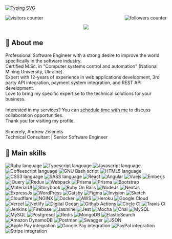 [![Typing SVG](https://readme-typing-svg.herokuapp.com?font=apple-system&color=%23C9D1D9&size=40&duration=5000&width=1200&center=true&lines=Technical+Consultant+%7C+Senior+Software+Engineer+)](https://git.io/typing-svg)

<img align="right" src="https://img.shields.io/github/followers/azelenets?label=Follow&style=social" alt="followers counter"/>
<img align="left" src="https://visitor-badge.laobi.icu/badge?page_id=azelenets.azelenets" alt="visitors counter"/>
<img height="15" />

<p align="center">
  <img src="https://github-profile-trophy.vercel.app/?username=azelenets&row=1&column=6&theme=oldie&margin-w=15&margin-h=15"/>
</p>


<h2>👋 About me</h2>
<p>
  Professional Software Engineer with a strong desire to improve the world specifically in the software industry.<br/>
  Certified M.Sc. in "Computer systems control and automation" (National Mining University, Ukraine).<br/>
  Expert with 12-years of experience in web applications development, 3rd party API integration, payment system integration, and REST API development.<br/>
  Love to bring my specific expertise to the technical solutions for your business.<br/>
  <br/>
  Interested in my services? You can <a href="https://calendly.com/andrew-zelenets/30min">schedule time with me</a> to discuss collaboration opportunities.<br/>
  Thank you for visiting my profile.<br/>
  <br/>
  Sincerely, Andrew Zelenets<br/>
  Technical Consultant | Senior Software Engineer
</p>

<h2>🧰 Main skills</h2>

<img src="https://img.shields.io/badge/Ruby-CC342D?style=for-the-badge&logo=ruby&logoColor=CC342D&color=0d1117" alt="Ruby language"/> <img src="https://img.shields.io/badge/TypeScript-007ACC?style=for-the-badge&logo=typescript&logoColor=007ACC&color=0d1117" alt="Typescript language"/> 
<img src="https://img.shields.io/badge/JavaScript-323330?style=for-the-badge&logo=javascript&logoColor=F7DF1E&color=0d1117" alt="Javascript language"/> 
<img src="https://img.shields.io/badge/CoffeeScript-2F2625?style=for-the-badge&logo=CoffeeScript&logoColor=2F2625&color=0d1117" alt="Coffeescript language"/> 
<img src="https://img.shields.io/badge/GNU%20Bash-4EAA25?style=for-the-badge&logo=GNU%20Bash&logoColor=4EAA25&color=0d1117" alt="GNU Bash script"/> 
<img src="https://img.shields.io/badge/HTML5-E34F26?style=for-the-badge&logo=html5&logoColor=1572B6&color=0d1117" alt="HTML5 language"/> <img src="https://img.shields.io/badge/CSS3-1572B6?style=for-the-badge&logo=css3&logoColor=E34F26&color=0d1117" alt="CSS3 language"/> 
<img src="https://img.shields.io/badge/Sass-CC6699?style=for-the-badge&logo=sass&logoColor=CC6699&color=0d1117" alt="SASS language"/> 
<img src="https://img.shields.io/badge/React-20232A?style=for-the-badge&logo=react&logoColor=61DAFB&color=0d1117" alt="React"/>
<img src="https://img.shields.io/badge/Angular-DD0031?style=for-the-badge&logo=angular&logoColor=DD0031&color=0d1117" alt="Angular"/>
<img src="https://img.shields.io/badge/Vue.js-35495E?style=for-the-badge&logo=vuedotjs&logoColor=4FC08D&color=0d1117" alt="Vuejs"/>
<img src="https://img.shields.io/badge/ember.js-E04E39?style=for-the-badge&logo=emberdotjs&logoColor=E04E39&color=0d1117" alt="Emberjs"/>
<img src="https://img.shields.io/badge/jQuery-0769AD?style=for-the-badge&logo=jquery&logoColor=0769AD&color=0d1117" alt="jQuery"/>
<img src="https://img.shields.io/badge/Redux-593D88?style=for-the-badge&logo=redux&logoColor=593D88&color=0d1117" alt="Redux"/>
<img src="https://img.shields.io/badge/Webpack-8DD6F9?style=for-the-badge&logo=Webpack&logoColor=8DD6F9&color=0d1117" alt="Webpack"/>
<img src="https://img.shields.io/badge/Prisma-3982CE?style=for-the-badge&logo=Prisma&logoColor=3982CE&color=0d1117" alt="Prisma"/>
<img src="https://img.shields.io/badge/Sequelize-52B0E7?style=for-the-badge&logo=Sequelize&logoColor=52B0E7&color=0d1117" alt="Prisma"/>
<img src="https://img.shields.io/badge/Bootstrap-563D7C?style=for-the-badge&logo=bootstrap&logoColor=563D7C&color=0d1117" alt="Bootstrap"/>
<img src="https://img.shields.io/badge/Material%20UI-007FFF?style=for-the-badge&logo=mui&logoColor=007FFF&color=0d1117" alt="MaterialUI"/>
<img src="https://img.shields.io/badge/storybook-FF4785?style=for-the-badge&logo=storybook&logoColor=FF4785&color=0d1117" alt="Storybook"/>
<img src="https://img.shields.io/badge/Ruby_on_Rails-CC0000?style=for-the-badge&logo=ruby-on-rails&logoColor=CC0000&color=0d1117" alt="Ruby On Rails"/>
<img src="https://img.shields.io/badge/Node.js-339933?style=for-the-badge&logo=nodedotjs&logoColor=339933&color=0d1117" alt="NodeJs"/>
<img src="https://img.shields.io/badge/next.js-000000?style=for-the-badge&logo=nextdotjs&logoColor=000000&color=0d1117" alt="NextJs"/>
<img src="https://img.shields.io/badge/Express.js-000000?style=for-the-badge&logo=express&logoColor=000000&color=0d1117" alt="ExpressJs"/>
<img src="https://img.shields.io/badge/Wordpress-21759B?style=for-the-badge&logo=wordpress&logoColor=21759B&color=0d1117" alt="WordPress"/>
<img src="https://img.shields.io/badge/Gatsby-663399?style=for-the-badge&logo=gatsby&logoColor=663399&color=0d1117" alt="Gatsby"/>
<img src="https://img.shields.io/badge/Figma-F24E1E?style=for-the-badge&logo=figma&logoColor=F24E1E&color=0d1117" alt="Figma"/>
<img src="https://img.shields.io/badge/InVision-FF3366?style=for-the-badge&logo=InVision&logoColor=FF3366&color=0d1117" alt="Invision"/>
<img src="https://img.shields.io/badge/Sketch-FFB387?style=for-the-badge&logo=sketch&logoColor=FFB387&color=0d1117" alt="Sketch"/>
<img src="https://img.shields.io/badge/Cloudflare-F38020?style=for-the-badge&logo=Cloudflare&logoColor=F38020&color=0d1117" alt="Cloudflare"/> <img src="https://img.shields.io/badge/Nginx-009639?style=for-the-badge&logo=nginx&logoColor=009639&color=0d1117" alt="NGINX"/> 
<img src="https://img.shields.io/badge/Docker-2CA5E0?style=for-the-badge&logo=docker&logoColor=2CA5E0&color=0d1117" alt="Docker"/>
<img src="https://img.shields.io/badge/Amazon_AWS-FF9900?style=for-the-badge&logo=amazonaws&logoColor=FF9900&color=0d1117" alt="AWS"/>
<img src="https://img.shields.io/badge/Heroku-430098?style=for-the-badge&logo=heroku&logoColor=430098&color=0d1117" alt="Heroku"/>
<img src="https://img.shields.io/badge/Google_Cloud-4285F4?style=for-the-badge&logo=google-cloud&logoColor=4285F4&color=0d1117" alt="Google Cloud"/>
<img src="https://img.shields.io/badge/Vercel-000000?style=for-the-badge&logo=vercel&logoColor=000000&color=0d1117" alt="Vercel"/>
<img src="https://img.shields.io/badge/Netlify-00C7B7?style=for-the-badge&logo=netlify&logoColor=00C7B7&color=0d1117" alt="Netlify"/>
<img src="https://img.shields.io/badge/Digital_Ocean-0080FF?style=for-the-badge&logo=DigitalOcean&logoColor=0080FF&color=0d1117" alt="Digital Ocean"/>
<img src="https://img.shields.io/badge/GitHub_Actions-2088FF?style=for-the-badge&logo=github-actions&logoColor=2088FF&color=0d1117" alt="Github Actions"/>
<img src="https://img.shields.io/badge/circleci-343434?style=for-the-badge&logo=circleci&logoColor=343434&color=0d1117" alt="Circle CI"/>
<img src="https://img.shields.io/badge/travis_CI-3EAAAF?style=for-the-badge&logo=travisci&logoColor=3EAAAF&color=0d1117" alt="Travis CI"/>
<img src="https://img.shields.io/badge/Jenkins-D24939?style=for-the-badge&logo=Jenkins&logoColor=D24939&color=0d1117" alt="Jenkins"/>
<img src="https://img.shields.io/badge/firebase-ffca28?style=for-the-badge&logo=firebase&logoColor=FFCA28&color=0d1117" alt="Firebase"/> <img src="https://img.shields.io/badge/Jasmine-8A4182?style=for-the-badge&logo=Jasmine&logoColor=8A4182&color=0d1117" alt="Jasmine"/>
<img src="https://img.shields.io/badge/Jest-C21325?style=for-the-badge&logo=jest&logoColor=C21325&color=0d1117" alt="Jest"/>
<img src="https://img.shields.io/badge/Mocha-8D6748?style=for-the-badge&logo=Mocha&logoColor=8D6748&color=0d1117" alt="Mocha"/>
<img src="https://img.shields.io/badge/chai-A30701?style=for-the-badge&logo=chai&logoColor=A30701&color=0d1117" alt="Chai"/>
<img src="https://img.shields.io/badge/MySQL-005C84?style=for-the-badge&logo=mysql&logoColor=005C84&color=0d1117" alt="MySQL"/> <img src="https://img.shields.io/badge/MariaDB-003545?style=for-the-badge&logo=mariadb&logoColor=003545&color=0d1117" alt="MySQL"/> 
<img src="https://img.shields.io/badge/PostgreSQL-316192?style=for-the-badge&logo=postgresql&logoColor=316192&color=0d1117" alt="Postgresql"/>
<img src="https://img.shields.io/badge/redis-%23DD0031.svg?&style=for-the-badge&logo=redis&logoColor=DD0031&color=0d1117" alt="Redis"/>
<img src="https://img.shields.io/badge/MongoDB-4EA94B?style=for-the-badge&logo=mongodb&logoColor=4EA94B&color=0d1117" alt="MongoDB"/> 
<img src="https://img.shields.io/badge/Elastic_Search-005571?style=for-the-badge&logo=elasticsearch&logoColor=005571&color=0d1117" alt="ElasticSearch"/>
<img src="https://img.shields.io/badge/Amazon%20DynamoDB-4053D6?style=for-the-badge&logo=Amazon%20DynamoDB&logoColor=4053D6&color=0d1117" alt="Amazon DynamoDB"/>
<img src="https://img.shields.io/badge/Postman-FF6C37?style=for-the-badge&logo=Postman&logoColor=FF6C37&color=0d1117" alt="Postman"/> <img src="https://img.shields.io/badge/Swagger-85EA2D?style=for-the-badge&logo=Swagger&logoColor=85EA2D&color=0d1117" alt="Swagger"/>
<img src="https://img.shields.io/badge/json-5E5C5C?style=for-the-badge&logo=json&logoColor=5E5C5C&color=0d1117" alt="JSON"/>
<img src="https://img.shields.io/badge/apple%20pay-007AFF?style=for-the-badge&logo=apple%20pay&logoColor=007AFF&color=0d1117" alt="Apple Pay integration"/> <img src="https://img.shields.io/badge/G%20pay-2875E3?style=for-the-badge&logo=googlepay&logoColor=2875E3&color=0d1117" alt="Google Pay integration"/>
<img src="https://img.shields.io/badge/PayPal-00457C?style=for-the-badge&logo=paypal&logoColor=00457C&color=0d1117" alt="PayPal integration"/>
<img src="https://img.shields.io/badge/Stripe-626CD9?style=for-the-badge&logo=Stripe&logoColor=626CD9&color=0d1117" alt="Stripe integration"/>
